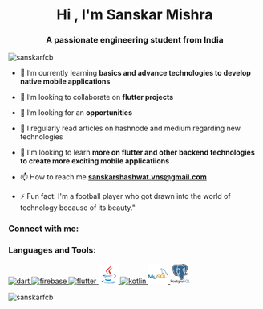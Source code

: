 <h1 align="center">Hi , I'm Sanskar Mishra</h1>
<h3 align="center">A passionate engineering student from India</h3>

<p align="left"> <img src="https://komarev.com/ghpvc/?username=sanskarfcb&label=Profile%20views&color=0e75b6&style=flat" alt="sanskarfcb" /> </p>

- 🌱 I’m currently learning **basics and advance technologies to develop native mobile applications**

- 👯 I’m looking to collaborate on **flutter projects**

- 🤝 I’m looking for an **opportunities**

- 📝 I regularly read articles on hashnode and medium regarding new technologies

- 💬 I'm looking to learn **more on flutter and other backend technologies to create more exciting mobile applicatiions**

- 📫 How to reach me **sanskarshashwat.vns@gmail.com**

- ⚡ Fun fact: I'm a football player who got drawn into the world of technology because of its beauty."

<h3 align="left">Connect with me:</h3>
<p align="left">
</p>

<h3 align="left">Languages and Tools:</h3>
<p align="left"> <a href="https://dart.dev" target="_blank" rel="noreferrer"> <img src="https://www.vectorlogo.zone/logos/dartlang/dartlang-icon.svg" alt="dart" width="40" height="40"/> </a> <a href="https://firebase.google.com/" target="_blank" rel="noreferrer"> <img src="https://www.vectorlogo.zone/logos/firebase/firebase-icon.svg" alt="firebase" width="40" height="40"/> </a> <a href="https://flutter.dev" target="_blank" rel="noreferrer"> <img src="https://www.vectorlogo.zone/logos/flutterio/flutterio-icon.svg" alt="flutter" width="40" height="40"/> </a> <a href="https://www.java.com" target="_blank" rel="noreferrer"> <img src="https://raw.githubusercontent.com/devicons/devicon/master/icons/java/java-original.svg" alt="java" width="40" height="40"/> </a> <a href="https://kotlinlang.org" target="_blank" rel="noreferrer"> <img src="https://www.vectorlogo.zone/logos/kotlinlang/kotlinlang-icon.svg" alt="kotlin" width="40" height="40"/> </a> <a href="https://www.mysql.com/" target="_blank" rel="noreferrer"> <img src="https://raw.githubusercontent.com/devicons/devicon/master/icons/mysql/mysql-original-wordmark.svg" alt="mysql" width="40" height="40"/> </a> <a href="https://www.postgresql.org" target="_blank" rel="noreferrer"> <img src="https://raw.githubusercontent.com/devicons/devicon/master/icons/postgresql/postgresql-original-wordmark.svg" alt="postgresql" width="40" height="40"/> </a> </p>

<p><img align="center" src="https://github-readme-stats.vercel.app/api/top-langs?username=sanskarfcb&show_icons=true&locale=en&layout=compact" alt="sanskarfcb" /></p>
